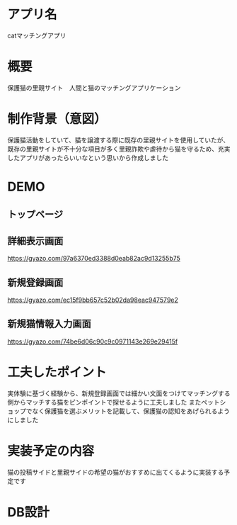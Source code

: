 # アプリ名
catマッチングアプリ
# 概要
保護猫の里親サイト　人間と猫のマッチングアプリケーション
# 制作背景（意図）
保護猫活動をしていて、猫を譲渡する際に既存の里親サイトを使用していたが、既存の里親サイトが不十分な項目が多く里親詐欺や虐待から猫を守るため、充実したアプリがあったらいいなという思いから作成しました
# DEMO
## トップページ

## 詳細表示画面
https://gyazo.com/97a6370ed3388d0eab82ac9d13255b75
## 新規登録画面
https://gyazo.com/ec15f9bb657c52b02da98eac947579e2
## 新規猫情報入力画面
https://gyazo.com/74be6d06c90c9c0971143e269e29415f
# 工夫したポイント
実体験に基づく経験から、新規登録画面では細かい文面をつけてマッチングする側からマッチする猫をピンポイントで探せるように工夫しました
またペットショップでなく保護猫を選ぶメリットを記載して、保護猫の認知をあげられるようにしました
# 実装予定の内容
猫の投稿サイドと里親サイドの希望の猫がおすすめに出てくるように実装する予定です
# DB設計
